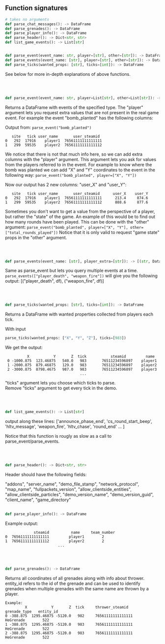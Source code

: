 ## Function signatures
```Python
# takes no arguments
def parse_chat_messages(): -> DataFrame
def parse_grenades(): -> DataFrame
def parse_player_info(): -> DataFrame
def parse_header(): -> Dict<str, str>
def list_game_events(): -> List[str]


def parse_event(event_name: str, player=[str], other=[str]): -> DataFrame
def parse_events(event_name: [str], player=[str], other=[str]): -> DataFrame
def parse_ticks(wanted_props: [str], ticks=[int]): -> DataFrame
```
See below for more in-depth explanations of above functions.

<br/><br/>

```Python
def parse_event(event_name: str, player=List[str], other=List[str]): -> DataFrame
```
Returns a DataFrame with events of the specified type. The "player" argument lets you request extra values that are not present in the real game event. For example the event "bomb_planted" has the following columns:

Output from: ```parse_event("bomb_planted")```
```
   site   tick user_name       user_steamid
0   292  17916    player1  76561111111111111
1   299  59535    player2  76561111111111112
```
We notice that there is not that much info here, so we can add extra columns with the "player" argument. This argument lets you ask for values from the players referred to in the event. For example to know where the bomb was planted we can add "X" and "Y" coordinates to the event in the following way: ```parse_event("bomb_planted", player=["X", "Y"])```

Now our output has 2 new columns: "user_X" and "user_Y":
```
   site   tick user_name       user_steamid      user_X    user_Y
0   292  17916    player1  76561111111111111      213.4     874.6
1   299  59535    player2  76561111111111112      888.6     877.6
```
Sometimes you don't want to get a value from the perspective of a player, but rather the "state" of the game. An example of this would be to find out how many rounds have been played. This can be done with the "other" argument:
```parse_event("bomb_planted", player=["X", "Y"], other=["total_rounds_played"])```
Notice that it is only valid to request "game state" props in the "other" argument.


<br/><br/>
```Python
def parse_events(event_name: [str], player_extra=[str]): -> [(str, DataFrame)]
```
Same as parse_event but lets you query multiple events at a time. 
```parse_events(["player_death", "weapon_fire"])``` will give you the following output: [("player_death", df), ("weapon_fire", df)]



<br/><br/>
```Python
def parse_ticks(wanted_props: [str], ticks=[int]): -> DataFrame
```
Returns a DataFrame with wanted properties collected from players each tick.

With input
```Python
parse_ticks(wanted_props: ["X", "Y", "Z"], ticks=[983])
```

We get the output:

    
              X           Y       Z  tick           steamid         name
     0 -1000.875  123.46875   540.0   983       76511234596897    player1
     1 -2000.875  879.46875   129.0   983       76511234596897    player2
     2 -3000.875  8798.4675   987.0   983       76511234596897    player3
                                      ...   
"ticks" argument lets you choose which ticks to parse.  
Remove "ticks" argument to get every tick in the demo.

<br/><br/>
```Python
def list_game_events(): -> List[str]
```
output along these lines:
['announce_phase_end', 'cs_round_start_beep', 'hltv_message', 'weapon_fire', 'hltv_chase', 'round_end' ... ]

Notice that this function is rougly as slow as a call to parse_event/parse_events.

<br/><br/>
```Python
def parse_header(): -> Dict<str, str>
```
Header should have the following fields:

"addons", "server_name", "demo_file_stamp", "network_protocol",
"map_name", "fullpackets_version", "allow_clientside_entities",
"allow_clientside_particles", "demo_version_name", "demo_version_guid",
"client_name", "game_directory"
<br/><br/>
```Python
def parse_player_info(): -> DataFrame
```

Example output:
```
             steamid          name     team_number
0  76561111111111111         player1        2
1  76561111111111112         player2        2
                        ...
```
<br/><br/>
```Python
def parse_grenades(): -> DataFrame
```
Returns all coordinates of all grenades along with info about thrower. entity_id refers to the id of the grenade and can be used to identify grenades when multiple grenades with the same name are thrown by a player.


    
    Example:
             X           Y       Z  tick     thrower_steamid    grenade_type   entity_id
    0 -388.875  1295.46875 -5120.0   982     76561111111111111    HeGrenade        522
    1 -388.875  1295.46875 -5120.0   983     76561111111111111    HeGrenade        522
    2 -388.875  1295.46875 -5120.0   983     76561111111111111    HeGrenade        522